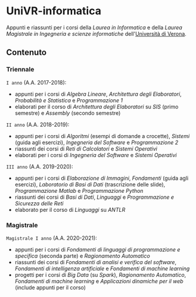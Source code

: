 # UniVR-informatica

Appunti e riassunti per i corsi della *Laurea in Informatica* e della *Laurea Magistrale in Ingegneria e scienze informatiche* dell'[Università di Verona](http://www.di.univr.it/).

## Contenuto

### Triennale

`I anno` (A.A. 2017-2018):
- appunti per i corsi di *Algebra Lineare*, *Architettura degli Elaboratori*, *Probabilità e Statistica* e *Programmazione 1*
- elaborati per il corso di *Architettura degli Elaboratori* su *SIS* (primo semestre) e *Assembly* (secondo semestre)

`II anno` (A.A. 2018-2019):
- appunti per i corsi di *Algoritmi* (esempi di domande a crocette), *Sistemi* (guida agli esercizi), *Ingegneria del Software* e *Programmazione 2*
- riassunti dei corsi di *Reti di Calcolatori* e *Sistemi Operativi*
- elaborati per i corsi di *Ingegneria del Software* e *Sistemi Operativi*

`III anno` (A.A. 2019-2020):
- appunti per i corsi di *Elaborazione di Immagini*, *Fondamenti* (guida agli esercizi), *Laboratorio di Basi di Dati* (trascrizione delle slide), *Programmazione Matlab* e *Programmazione Python*
- riassunti dei corsi di *Basi di Dati*, *Linguaggi* e *Programmazione e Sicurezza delle Reti*
- elaborato per il corso di *Linguaggi* su *ANTLR*

### Magistrale

`Magistrale I anno` (A.A. 2020-2021):
- appunti per i corsi di *Fondamenti di linguaggi di programmazione e specifica* (seconda parte) e *Ragionamento Automatico* <!-- *Fondamenti di sicurezza e privacy* -->
- riassunti dei corsi di *Fondamenti di analisi e verifica del software*, *Fondamenti di intelligenza artificiale* e *Fondamenti di machine learning*
- progetti per i corsi di *Big Data* (su *Spark*), *Ragionamento Automatico*, *Fondamenti di machine learning* e *Applicazioni dinamiche per il web* (include appunti per il corso)